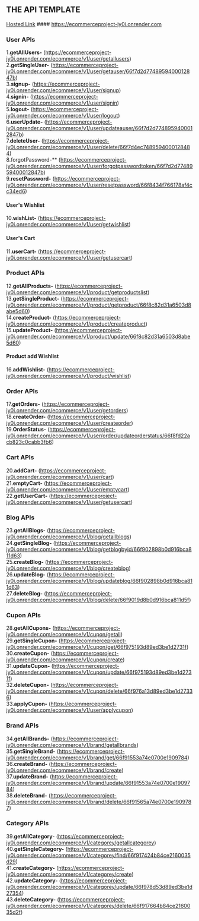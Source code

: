 ## THE API TEMPLATE

[Hosted Link](https://ecommerceproject-jy0i.onrender.com) #### https://ecommerceproject-jy0i.onrender.com

### User APIs
1.**getAllUsers-** (https://ecommerceproject-jy0i.onrender.com/ecommerce/v1/user/getallusers)<br />
2.**getSingleUser-** (https://ecommerceproject-jy0i.onrender.com/ecommerce/v1/user/getauser/66f7d2d7748959400012847b) <br />
3.**signup-** (https://ecommerceproject-jy0i.onrender.com/ecommerce/v1/user/signup)<br />
4.**signin-** (https://ecommerceproject-jy0i.onrender.com/ecommerce/v1/user/signin)<br />
5.**logout-** (https://ecommerceproject-jy0i.onrender.com/ecommerce/v1/user/logout)<br />
6.**userUpdate-** (https://ecommerceproject-jy0i.onrender.com/ecommerce/v1/user/updateauser/66f7d2d7748959400012847b)<br />
7.**deleteUser-** (https://ecommerceproject-jy0i.onrender.com/ecommerce/v1/user/delete/66f7d4ec7489594000128484)<br />
8.forgotPassword-** (https://ecommerceproject-jy0i.onrender.com/ecommerce/v1/user/forgotpasswordtoken/66f7d2d7748959400012847b)<br />
9.**resetPassword-** (https://ecommerceproject-jy0i.onrender.com/ecommerce/v1/user/resetpassword/66f8434f766178af4cc34ed6)<br />

#### User's Wishlist
10.**wishList-** (https://ecommerceproject-jy0i.onrender.com/ecommerce/v1/user/getwishlist)<br />

#### User's Cart
11.**userCart-** (https://ecommerceproject-jy0i.onrender.com/ecommerce/v1/user/getusercart)<br />


### Product APIs
12.**getAllProducts-** (https://ecommerceproject-jy0i.onrender.com/ecommerce/v1/product/getproductslist)<br />
13.**getSingleProduct-** (https://ecommerceproject-jy0i.onrender.com/ecommerce/v1/product/getproduct/66f8c82d31a6503d8abe5d60)<br />
14.**createProduct-** (https://ecommerceproject-jy0i.onrender.com/ecommerce/v1/product/createproduct)<br />
15.**updateProduct-** (https://ecommerceproject-jy0i.onrender.com/ecommerce/v1/product/update/66f8c82d31a6503d8abe5d60)<br />

#### Product add Wishlist
16.**addWishlist-** (https://ecommerceproject-jy0i.onrender.com/ecommerce/v1/product/wishlist)<br />

### Order APIs
17.**getOrders-** (https://ecommerceproject-jy0i.onrender.com/ecommerce/v1/user/getorders)<br />
18.**createOrder-** (https://ecommerceproject-jy0i.onrender.com/ecommerce/v1/user/createorder)<br />
19.**OrderStatus-** (https://ecommerceproject-jy0i.onrender.com/ecommerce/v1/user/order/updateorderstatus/66f8fd22acb823c0cabb3fb6)<br />


### Cart APIs
20.**addCart-** (https://ecommerceproject-jy0i.onrender.com/ecommerce/v1/user/cart)<br />
21.**emptyCart-** (https://ecommerceproject-jy0i.onrender.com/ecommerce/v1/user/emptycart)<br />
22.**getUserCart-** (https://ecommerceproject-jy0i.onrender.com/ecommerce/v1/user/getusercart)<br />

### Blog APIs
23.**getAllBlogs-** (https://ecommerceproject-jy0i.onrender.com/ecommerce/v1/blog/getallblogs)<br />
24.**getSingleBlog-** (https://ecommerceproject-jy0i.onrender.com/ecommerce/v1/blog/getblogbyid/66f902898b0d916bca811d63)<br />
25.**createBlog-** (https://ecommerceproject-jy0i.onrender.com/ecommerce/v1/blog/createblog)<br />
26.**updateBlog-** (https://ecommerceproject-jy0i.onrender.com/ecommerce/v1/blog/updateblog/66f902898b0d916bca811d63)<br />
27.**deleteBlog-** (https://ecommerceproject-jy0i.onrender.com/ecommerce/v1/blog/delete/66f9019d8b0d916bca811d5f)<br />

### Cupon APIs
28.**getAllCupons-** (https://ecommerceproject-jy0i.onrender.com/ecommerce/v1/cupon/getall)<br />
29.**getSingleCupon-** (https://ecommerceproject-jy0i.onrender.com/ecommerce/v1/cupon/get/66f975193d89ed3be1d2731f)<br />
30.**createCupon-** (https://ecommerceproject-jy0i.onrender.com/ecommerce/v1/cupon/create)<br />
31.**updateCupon-** (https://ecommerceproject-jy0i.onrender.com/ecommerce/v1/cupon/update/66f975193d89ed3be1d2731f)<br />
32.**deleteCupon-** (https://ecommerceproject-jy0i.onrender.com/ecommerce/v1/cupon/delete/66f976a13d89ed3be1d27336)<br />
33.**applyCupon-** (https://ecommerceproject-jy0i.onrender.com/ecommerce/v1/user/applycupon)<br />

### Brand APIs
34.**getAllBrands-** (https://ecommerceproject-jy0i.onrender.com/ecommerce/v1/brand/getallbrands)<br />
35.**getSingleBrand-** (https://ecommerceproject-jy0i.onrender.com/ecommerce/v1/brand/get/66f91553a74e0700e1909784)<br />
36.**createBrand-** (https://ecommerceproject-jy0i.onrender.com/ecommerce/v1/brand/create)<br />
37.**updateBrand-** (https://ecommerceproject-jy0i.onrender.com/ecommerce/v1/brand/update/66f91553a74e0700e1909784)<br />
38.**deleteBrand-** (https://ecommerceproject-jy0i.onrender.com/ecommerce/v1/brand/delete/66f91565a74e0700e1909787)<br />

### Category APIs
39.**getAllCategory-** (https://ecommerceproject-jy0i.onrender.com/ecommerce/v1/categorey/getallcategorey)<br />
40.**getSingleCategory-** (https://ecommerceproject-jy0i.onrender.com/ecommerce/v1/categorey/find/66f917424b84ce2160035d29)<br />
41.**createCategory-** (https://ecommerceproject-jy0i.onrender.com/ecommerce/v1/categorey/create)<br />
42.**updateCategory-** (https://ecommerceproject-jy0i.onrender.com/ecommerce/v1/categorey/update/66f978d53d89ed3be1d27354)<br />
43.**deleteCategory-** (https://ecommerceproject-jy0i.onrender.com/ecommerce/v1/categorey/delete/66f917664b84ce2160035d2f)<br />



